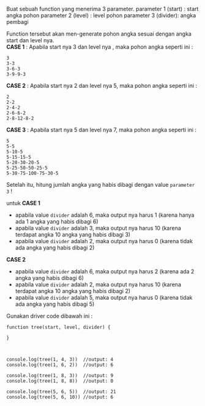 Buat sebuah function yang menerima 3 parameter.
parameter 1 (start) : start angka pohon
parameter 2 (level) : level pohon
parameter 3 (divider): angka pembagi

Function tersebut akan men-generate pohon angka sesuai dengan angka start dan level nya. <Br>
**CASE 1** : Apabila start nya 3 dan level nya , maka pohon angka seperti ini :

```
3
3-3
3-6-3
3-9-9-3
```

**CASE 2** : Apabila start nya 2 dan level nya 5, maka pohon angka seperti ini :

```
2
2-2
2-4-2
2-6-6-2
2-8-12-8-2
```

**CASE 3** : Apabila start nya 5 dan level nya 7, maka pohon angka seperti ini :

```
5
5-5
5-10-5
5-15-15-5
5-20-30-20-5
5-25-50-50-25-5
5-30-75-100-75-30-5
```
Setelah itu, hitung jumlah angka yang habis dibagi dengan value `parameter 3` !

untuk **CASE 1**
- apabila value `divider` adalah 6, maka output nya harus 1 (karena hanya ada 1 angka yang habis dibagi 6)
- apabila value `divider` adalah 3, maka output nya harus 10 (karena  terdapat angka 10 angka yang habis dibagi 3)
- apabila value `divider` adalah 2, maka output nya harus 0 (karena  tidak ada angka yang habis dibagi 2)

**CASE 2**
- apabila value `divider` adalah 6, maka output nya harus 2 (karena ada 2 angka yang habis dibagi 6)
- apabila value `divider` adalah 2, maka output nya harus 10 (karena  terdapat angka 10 angka yang habis dibagi 2)
- apabila value `divider` adalah 5, maka output nya harus 0 (karena  tidak ada angka yang habis dibagi 5)


Gunakan driver code dibawah ini :

```
function tree(start, level, divider) {

}



console.log(tree(1, 4, 3))  //output: 4
console.log(tree(1, 6, 2))  //output: 6

console.log(tree(1, 8, 3))  //output: 9
console.log(tree(1, 8, 8))  //output: 0

console.log(tree(5, 6, 5))  //output: 21
console.log(tree(5, 6, 10)) //output: 6
```
